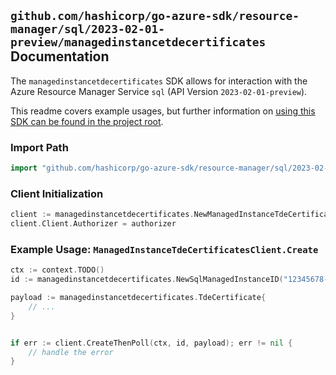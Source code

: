 
## `github.com/hashicorp/go-azure-sdk/resource-manager/sql/2023-02-01-preview/managedinstancetdecertificates` Documentation

The `managedinstancetdecertificates` SDK allows for interaction with the Azure Resource Manager Service `sql` (API Version `2023-02-01-preview`).

This readme covers example usages, but further information on [using this SDK can be found in the project root](https://github.com/hashicorp/go-azure-sdk/tree/main/docs).

### Import Path

```go
import "github.com/hashicorp/go-azure-sdk/resource-manager/sql/2023-02-01-preview/managedinstancetdecertificates"
```


### Client Initialization

```go
client := managedinstancetdecertificates.NewManagedInstanceTdeCertificatesClientWithBaseURI("https://management.azure.com")
client.Client.Authorizer = authorizer
```


### Example Usage: `ManagedInstanceTdeCertificatesClient.Create`

```go
ctx := context.TODO()
id := managedinstancetdecertificates.NewSqlManagedInstanceID("12345678-1234-9876-4563-123456789012", "example-resource-group", "managedInstanceValue")

payload := managedinstancetdecertificates.TdeCertificate{
	// ...
}


if err := client.CreateThenPoll(ctx, id, payload); err != nil {
	// handle the error
}
```
